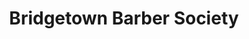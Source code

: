 ---
title: "Bridgetown Barber Society"
url: /portland/bridgetown-barber-society/
shop: hairdresser
---